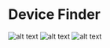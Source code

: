 # Device Finder
![alt text](https://is3-ssl.mzstatic.com/image/thumb/PurpleSource124/v4/44/3d/c9/443dc91a-dbf7-b2b9-1ed9-b6678e747c0f/7aeeb505-1046-4d56-a2bd-aadf238856ad_X_-_1.jpg/460x0w.webp)
![alt text](https://is3-ssl.mzstatic.com/image/thumb/PurpleSource124/v4/44/3d/c9/443dc91a-dbf7-b2b9-1ed9-b6678e747c0f/7aeeb505-1046-4d56-a2bd-aadf238856ad_X_-_1.jpg/460x0w.webp)
![alt text](https://is3-ssl.mzstatic.com/image/thumb/PurpleSource124/v4/44/3d/c9/443dc91a-dbf7-b2b9-1ed9-b6678e747c0f/7aeeb505-1046-4d56-a2bd-aadf238856ad_X_-_1.jpg/460x0w.webp)
